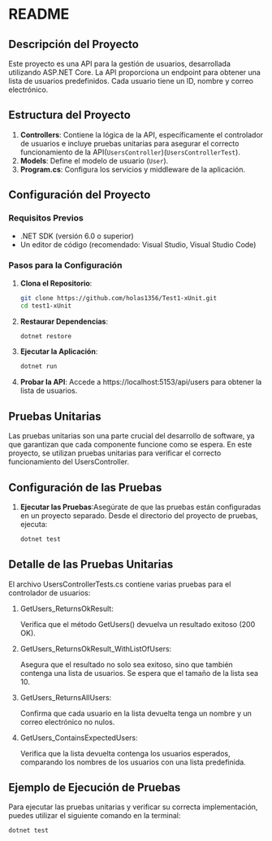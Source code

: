 # README

## Descripción del Proyecto

Este proyecto es una API para la gestión de usuarios, desarrollada utilizando ASP.NET Core. La API proporciona un endpoint para obtener una lista de usuarios predefinidos. Cada usuario tiene un ID, nombre y correo electrónico.

## Estructura del Proyecto

1. **Controllers**: Contiene la lógica de la API, específicamente el controlador de usuarios e incluye pruebas unitarias para asegurar el correcto funcionamiento de la API(`UsersController`)(`UsersControllerTest`).
2. **Models**: Define el modelo de usuario (`User`).
3. **Program.cs**: Configura los servicios y middleware de la aplicación.

## Configuración del Proyecto

### Requisitos Previos

- .NET SDK (versión 6.0 o superior)
- Un editor de código (recomendado: Visual Studio, Visual Studio Code)

### Pasos para la Configuración

1. **Clona el Repositorio**:
   ```bash
   git clone https://github.com/holas1356/Test1-xUnit.git
   cd test1-xUnit
   ```
2. **Restaurar Dependencias**:
     ```bash
   dotnet restore
   ```
3. **Ejecutar la Aplicación**:
     ```bash
   dotnet run
   ```
4. **Probar la API**: Accede a https://localhost:5153/api/users para obtener la lista de usuarios.

## Pruebas Unitarias

Las pruebas unitarias son una parte crucial del desarrollo de software, ya que garantizan que cada componente funcione como se espera. En este proyecto, se utilizan pruebas unitarias para verificar el correcto funcionamiento del UsersController.
    
## Configuración de las Pruebas

1. **Ejecutar las Pruebas**:Asegúrate de que las pruebas están configuradas en un proyecto separado. Desde el directorio del proyecto de pruebas, ejecuta:
   ```bash
   dotnet test
   ``` 

## Detalle de las Pruebas Unitarias

El archivo UsersControllerTests.cs contiene varias pruebas para el controlador de usuarios:

1. GetUsers_ReturnsOkResult:

    Verifica que el método GetUsers() devuelva un resultado exitoso (200 OK).

2. GetUsers_ReturnsOkResult_WithListOfUsers:

    Asegura que el resultado no solo sea exitoso, sino que también contenga una lista de usuarios. Se espera que el tamaño de la lista sea 10.

3. GetUsers_ReturnsAllUsers:

    Confirma que cada usuario en la lista devuelta tenga un nombre y un correo electrónico no nulos.

4. GetUsers_ContainsExpectedUsers:

    Verifica que la lista devuelta contenga los usuarios esperados, comparando los nombres de los usuarios con una lista predefinida.

## Ejemplo de Ejecución de Pruebas

Para ejecutar las pruebas unitarias y verificar su correcta implementación, puedes utilizar el siguiente comando en la terminal:
   ```bash
   dotnet test
   ``` 